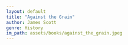 ```yaml
---
layout: default
title: "Against the Grain"
author: James Scott
genre: History
im_path: assets/books/against_the_grain.jpeg
---
```

